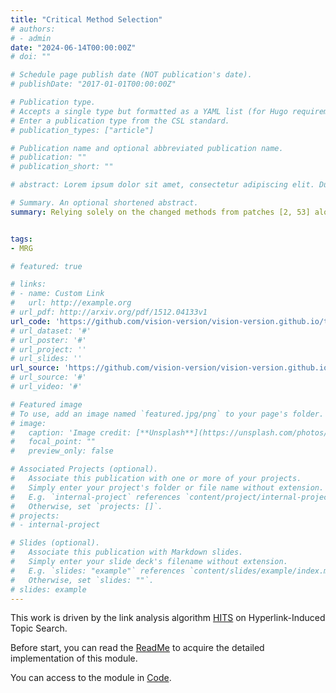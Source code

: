 ```yaml
---
title: "Critical Method Selection"
# authors:
# - admin
date: "2024-06-14T00:00:00Z"
# doi: ""

# Schedule page publish date (NOT publication's date).
# publishDate: "2017-01-01T00:00:00Z"

# Publication type.
# Accepts a single type but formatted as a YAML list (for Hugo requirements).
# Enter a publication type from the CSL standard.
# publication_types: ["article"]

# Publication name and optional abbreviated publication name.
# publication: ""
# publication_short: ""

# abstract: Lorem ipsum dolor sit amet, consectetur adipiscing elit. Duis posuere tellus ac convallis placerat. Proin tincidunt magna sed ex sollicitudin condimentum. Sed ac faucibus dolor, scelerisque sollicitudin nisi. Cras purus urna, suscipit quis sapien eu, pulvinar tempor diam. Quisque risus orci, mollis id ante sit amet, gravida egestas nisl. Sed ac tempus magna. Proin in dui enim. Donec condimentum, sem id dapibus fringilla, tellus enim condimentum arcu, nec volutpat est felis vel metus. Vestibulum sit amet erat at nulla eleifend gravida.

# Summary. An optional shortened abstract.
summary: Relying solely on the changed methods from patches [2, 53] alone may result in false alarms because they do not necessarily capture the full extent of a vulnerability. Therefore, we focus on selecting critical methods through a two-step process. First, VIsiOn generates method reference graphs (MRGs) for the vulnerable and patched versions. Second, it identifies the critical methods within these graphs.


tags:
- MRG

# featured: true

# links:
# - name: Custom Link
#   url: http://example.org
# url_pdf: http://arxiv.org/pdf/1512.04133v1
url_code: 'https://github.com/vision-version/vision-version.github.io/tree/main/Vision/2.methodology/patch_callchain_generate'
# url_dataset: '#'
# url_poster: '#'
# url_project: ''
# url_slides: ''
url_source: 'https://github.com/vision-version/vision-version.github.io/blob/main/Vision/2.methodology/README.md'
# url_source: '#'
# url_video: '#'

# Featured image
# To use, add an image named `featured.jpg/png` to your page's folder. 
# image:
#   caption: 'Image credit: [**Unsplash**](https://unsplash.com/photos/s9CC2SKySJM)'
#   focal_point: ""
#   preview_only: false

# Associated Projects (optional).
#   Associate this publication with one or more of your projects.
#   Simply enter your project's folder or file name without extension.
#   E.g. `internal-project` references `content/project/internal-project/index.md`.
#   Otherwise, set `projects: []`.
# projects:
# - internal-project

# Slides (optional).
#   Associate this publication with Markdown slides.
#   Simply enter your slide deck's filename without extension.
#   E.g. `slides: "example"` references `content/slides/example/index.md`.
#   Otherwise, set `slides: ""`.
# slides: example
---
```


This work is driven by the link analysis algorithm [HITS](https://en.wikipedia.org/wiki/HITS_algorithm) on Hyperlink-Induced Topic Search.

Before start, you can read the [ReadMe](https://github.com/vision-version/vision-version.github.io/blob/main/Vision/2.methodology/README.md) to acquire the detailed implementation of this module.

You can access to the module in [Code](https://github.com/vision-version/vision-version.github.io/tree/main/Vision/2.methodology/patch_callchain_generate).


